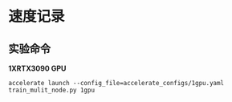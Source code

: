 # 速度记录

## 实验命令

**1XRTX3090 GPU**

```
accelerate launch --config_file=accelerate_configs/1gpu.yaml train_mulit_node.py 1gpu
```